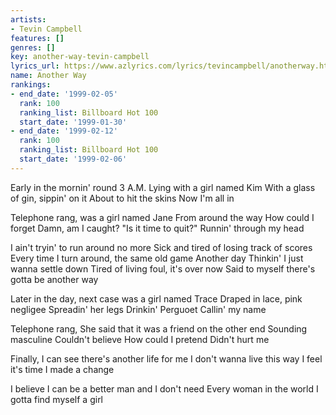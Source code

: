 ```yaml
---
artists:
- Tevin Campbell
features: []
genres: []
key: another-way-tevin-campbell
lyrics_url: https://www.azlyrics.com/lyrics/tevincampbell/anotherway.html
name: Another Way
rankings:
- end_date: '1999-02-05'
  rank: 100
  ranking_list: Billboard Hot 100
  start_date: '1999-01-30'
- end_date: '1999-02-12'
  rank: 100
  ranking_list: Billboard Hot 100
  start_date: '1999-02-06'
---
```


Early in the mornin' round 3 A.M. 
Lying with a girl named Kim 
With a glass of gin, sippin' on it 
About to hit the skins 
Now I'm all in 

Telephone rang, was a girl named Jane 
From around the way 
How could I forget 
Damn, am I caught? 
"Is it time to quit?" 
Runnin' through my head 


I ain't tryin' to run around no more 
Sick and tired of losing track of scores 
Every time I turn around, the same old game 
Another day 
Thinkin' I just wanna settle down 
Tired of living foul, it's over now 
Said to myself there's gotta be another way 

Later in the day, next case was a girl named Trace 
Draped in lace, pink negligee 
Spreadin' her legs 
Drinkin' Perguoet 
Callin' my name 

Telephone rang, 
She said that it was a friend on the other end 
Sounding masculine 
Couldn't believe 
How could I pretend 
Didn't hurt me 

Finally, I can see there's another life for me 
I don't wanna live this way 
I feel it's time I made a change 

I believe I can be a better man and I don't need 
Every woman in the world 
I gotta find myself a girl 





